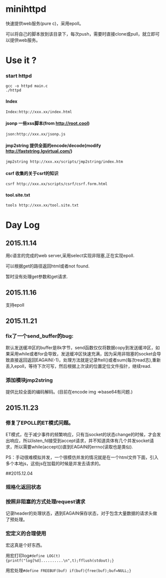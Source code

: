 # minihttpd
快速提供web服务(pure c)，采用epoll。

可以将自己的脚本放到该目录下，每次push，需要时直接clone或pull，就立即可以提供web服务。

# Use it ?

### start httpd
```
gcc -o httpd main.c
./httpd
```

#### Index
```
Index:http://xxx.xx/index.html
```

#### jsonp 一些xss脚本(from http://root.cool)
```
json:http://xxx.xx/jsonp.js
```

#### jmp2string 提供全面的encode/decode(modify http://faststring.lgvirtual.com/)
```
jmp2string http://xxx.xx/scripts/jmp2string/index.htm
```

#### csrf 收集的关于csrf的知识
```
csrf http://xxx.xx/scripts/csrf/csrf.form.html
```
#### tool.site.txt
```
tools http://xxx.xx/tool.site.txt
```

# Day Log
## 2015.11.14
用c语言的完成的web server,采用select实现非阻塞,正在实现epoll.

可以根据get的路径返回html或者not found.

暂时没有处理get参数和get请求.

## 2015.11.16
支持epoll

## 2015.11.21
### fix了一个send_buffer的bug:
默认发送缓冲区的buffer是8k字节，send函数仅仅将数据copy到发送缓冲区，如果采用while或者for会导致，发送缓冲区快速充满，因为采用非阻塞的socket会导致直接返回返回EAGAIN(-1)，处理方法就是记录ftell()或者sum(每次read志),重新丢入epoll，等待下次可写，然后根据上次读的位置定位文件指针，继续read.

### 添加模块jmp2string
提供比较全面的编码解码。(目前在encode img =>base64有问题.)

## 2015.11.23
### 修复了EPOLL的ET模式问题。

ET模式，在于减少事件的频繁响应，只有当socket的状态change的时候，才会发出响应，所以listen_fd接受到accept请求，并不知道具体有几个并发socket请求，所以需要while(accept())直到EAGAIN的errno(读取也是类似).

PS：手动很难模拟并发，一个很模仿并发的情况就是在一个html文件下面，引入多个本地js，这些js在加载的时候是并发去请求的。

##2015.12.04
### 规格化返回状态
### 按照非阻塞的方式处理request请求
记录header的处理状态，遇到EAGAIN保存状态，对于包含大量数据的请求头做了预处理。

### 宏定义的合理使用
宏这真是个好东西。

用宏打印log`#define LOG(t) {printf("log[%d]..........\n",t);fflush(stdout);}`

用宏处理`#define FREEBUF(buf) if(buf){free(buf);buf=NULL;}`